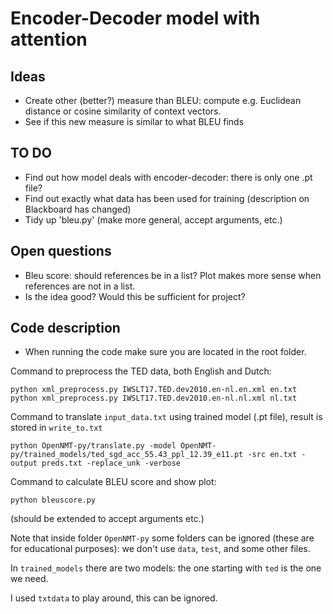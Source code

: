 # Encoder-Decoder model with attention

## Ideas
- Create other (better?) measure than BLEU: compute e.g. Euclidean distance or cosine similarity of context vectors.
- See if this new measure is similar to what BLEU finds


## TO DO
- Find out how model deals with encoder-decoder: there is only one .pt file?
- Find out exactly what data has been used for training (description on Blackboard has changed)
- Tidy up 'bleu.py' (make more general, accept arguments, etc.)

## Open questions
- Bleu score: should references be in a list? Plot makes more sense when references are not in a list.
- Is the idea good? Would this be sufficient for project?

## Code description
- When running the code make sure you are located in the root folder.

Command to preprocess the TED data, both English and Dutch:
```
python xml_preprocess.py IWSLT17.TED.dev2010.en-nl.en.xml en.txt
python xml_preprocess.py IWSLT17.TED.dev2010.en-nl.nl.xml nl.txt
```

Command to translate `input_data.txt` using trained model (.pt file), result is stored in `write_to.txt`
```
python OpenNMT-py/translate.py -model OpenNMT-py/trained_models/ted_sgd_acc_55.43_ppl_12.39_e11.pt -src en.txt -output preds.txt -replace_unk -verbose
```

Command to calculate BLEU score and show plot:
```
python bleuscore.py
```
(should be extended to accept arguments etc.)

Note that inside folder `OpenNMT-py` some folders can be ignored (these are for educational purposes): we don't use `data`, `test`, and some other files. 

In `trained_models` there are two models: the one starting with `ted` is the one we need.

I used `txtdata` to play around, this can be ignored.
